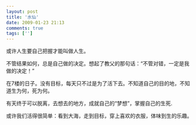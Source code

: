```yaml
---
layout: post
title: '水仙'
date: 2009-01-23 21:13
comments: true
tags: ['']
---
```


或许人生要自己把握才能叫做人生。

不管结果如何，总是自己做的决定。想起了教父的那句话：“不管对错，一定是我做的决定！”

在7楼的日子。没有目标，每天只不过是为了活下去。不知道自己的目的地，不知道生为何，死为何。

有天终于可以脱离，去想去的地方，成就自己的“梦想”，掌握自己的生死.

或许我们活得很简单：看到大海，走到目标，穿上喜欢的衣服，体味到生的乐趣。

